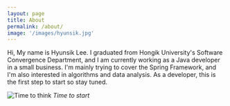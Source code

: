 ```yaml
---
layout: page
title: About
permalink: /about/
image: '/images/hyunsik.jpg'
---
```


Hi, My name is Hyunsik Lee. I graduated from Hongik University's Software Convergence Department, and I am currently working as a Java developer in a small business. I'm mainly trying to cover the Spring Framework, and I'm also interested in algorithms and data analysis. As a developer, this is the first step to start so stay tuned.



![Time to think]({{site.baseurl}}/images/coding-924920_1920.jpg)
*Time to start*

